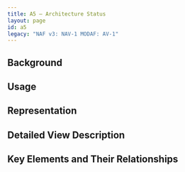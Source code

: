 ```yaml
---
title: A5 – Architecture Status
layout: page
id: a5
legacy: "NAF v3: NAV-1 MODAF: AV-1"
---
```



## Background

## Usage

## Representation

## Detailed View Description

## Key Elements and Their Relationships



